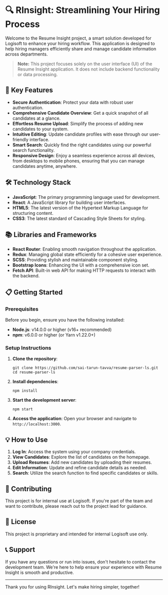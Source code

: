 # 🔍 RInsight: Streamlining Your Hiring Process

Welcome to the Resume Insight project, a smart solution developed for Logisoft to enhance your hiring workflow. This application is designed to help hiring managers efficiently share and manage candidate information across departments.

> **Note:** This project focuses solely on the user interface (UI) of the Resume Insight application. It does not include backend functionality or data processing.

## 🚀 Key Features

- **Secure Authentication**: Protect your data with robust user authentication.
- **Comprehensive Candidate Overview**: Get a quick snapshot of all candidates at a glance.
- **Effortless Resume Upload**: Simplify the process of adding new candidates to your system.
- **Intuitive Editing**: Update candidate profiles with ease through our user-friendly interface.
- **Smart Search**: Quickly find the right candidates using our powerful search functionality.
- **Responsive Design**: Enjoy a seamless experience across all devices, from desktops to mobile phones, ensuring that you can manage candidates anytime, anywhere.

## 🛠️ Technology Stack

- **JavaScript**: The primary programming language used for development.
- **React**: A JavaScript library for building user interfaces.
- **HTML5**: The latest version of the Hypertext Markup Language for structuring content.
- **CSS3**: The latest standard of Cascading Style Sheets for styling.

## 📚 Libraries and Frameworks

- **React Router**: Enabling smooth navigation throughout the application.
- **Redux**: Managing global state efficiently for a cohesive user experience.
- **SCSS**: Providing stylish and maintainable component styling.
- **Bootstrap Icons**: Enhancing the UI with a comprehensive icon set.
- **Fetch API**: Built-in web API for making HTTP requests to interact with the backend.

## 📋 Getting Started

### Prerequisites

Before you begin, ensure you have the following installed:

- **Node.js**: v14.0.0 or higher (v16+ recommended)
- **npm**: v6.0.0 or higher (or Yarn v1.22.0+)

### Setup Instructions

1. **Clone the repository**:

   ```
   git clone https://github.com/sai-tarun-tavva/resume-parser-ls.git
   cd resume-parser-ls
   ```

2. **Install dependencies**:

   ```
   npm install
   ```

3. **Start the development server**:

   ```
   npm start
   ```

4. **Access the application**: Open your browser and navigate to `http://localhost:3000`.

## 💡 How to Use

1. **Log In**: Access the system using your company credentials.
2. **View Candidates**: Explore the list of candidates on the homepage.
3. **Upload Resumes**: Add new candidates by uploading their resumes.
4. **Edit Information**: Update and refine candidate details as needed.
5. **Search**: Utilize the search function to find specific candidates or skills.

## 🤝 Contributing

This project is for internal use at Logisoft. If you're part of the team and want to contribute, please reach out to the project lead for guidance.

## 📄 License

This project is proprietary and intended for internal Logisoft use only.

## 📞 Support

If you have any questions or run into issues, don't hesitate to contact the development team. We're here to help ensure your experience with Resume Insight is smooth and productive.

---

Thank you for using RInsight. Let's make hiring simpler, together!
